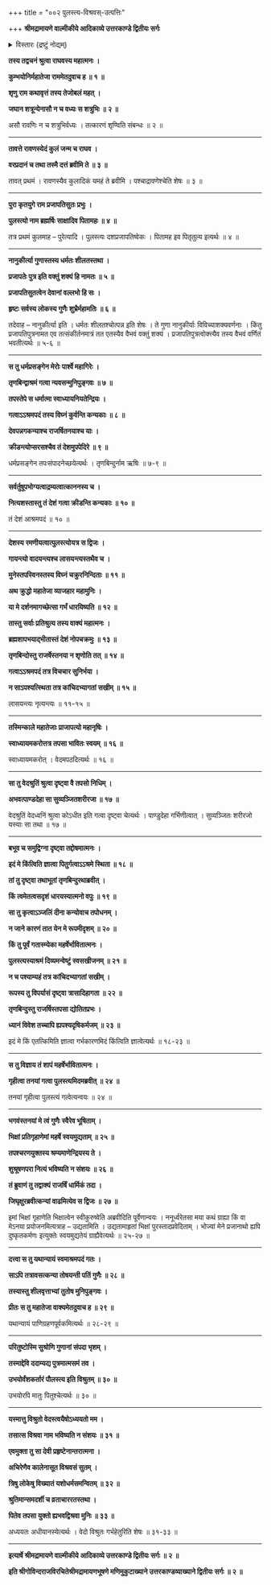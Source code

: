 +++
title = "००२ पुलस्त्य-विश्रवस्-उत्पत्तिः"

+++
**श्रीमद्रामायणे वाल्मीकीये आदिकाव्ये उत्तरकाण्डे द्वितीयः सर्गः**

<details><summary>विस्तारः (द्रष्टुं नोद्यम्)</summary>

रामेणेन्द्रजित्-प्रतापातिशयं पृष्टेनागस्त्येन  
तदुपोद्घाततया  
रावण-कुल-मूलानुकीर्तनारंभः ॥ १ ॥  
पुलस्त्य-विश्रवसोर् उत्पत्तिः ॥ २ ॥
</details>


**तस्य तद्वचनं श्रुत्वा राघवस्य महात्मनः ।**

**कुम्भयोनिर्महातेजा राममेतदुवाच ह ॥ १ ॥**

**शृणु राम कथावृत्तं तस्य तेजोबलं महत् ।**

**जघान शत्रून्येनासौ न च वध्यः स शत्रुभिः ॥ २ ॥**

असौ रावणिः न च शत्रुभिर्वध्यः । तत्कारणं शृण्विति संबन्धः ॥ २ ॥

****

**तावत्ते रावणस्येदं कुलं जन्म च राघव ।**

**वरप्रदानं च तथा तस्मै दत्तं ब्रवीमि ते ॥ ३ ॥**

तावत् प्रथमं । रावणस्यैव कुलादिकं यमहं ते ब्रवीमि । पश्चाद्रावणेश्चेति शेषः ॥ ३ ॥

****

**पुरा कृतयुगे राम प्रजापतिसुतः प्रभुः ।**

**पुलस्त्यो नाम ब्रह्मर्षिः साक्षादिव पितामहः ॥ ४ ॥**

तत्र प्रथमं कुलमाह – पुरेत्यादि । पुलस्त्यः दशप्रजापतिष्वेकः । पितामह इव पितृतुल्य इत्यर्थः ॥ ४ ॥

****

**नानुकीर्त्या गुणास्तस्य धर्मतः शीलतस्तथा ।**

**प्रजापतेः पुत्र इति वक्तुं शक्यं हि नामतः ॥ ५ ॥**

**प्रजापतिसुतत्वेन देवानां वल्लभो हि सः ।**

**हृष्टः सर्वस्य लोकस्य गुणैः शुभ्रैर्महामतिः ॥ ६ ॥**

तदेवाह – नानुकीर्त्या इति । धर्मतः शीलतश्चोत्पन्न इति शेषः । ते गुणा नानुकीर्याः विविच्याशक्यवर्णनाः । किंतु प्रजापतिपुत्रनामत एव तत्संकीर्तनमात्रं तत एतस्यैव वैभवं वक्तुं शक्यं । प्रजापतिपुत्रत्वोक्त्त्यैव तस्य वैभवं वर्णितं भवतीत्यर्थः ॥ ५-६ ॥

****

**स तु धर्मप्रसङ्गेन मेरोः पार्श्वे महागिरेः ।**

**तृणबिन्द्वाश्रमं गत्वा न्यवसन्मुनिपुङ्गवः ॥ ७ ॥**

**तपस्तेपे स धर्मात्मा स्वाध्यायनियतेन्द्रियः ।**

**गत्वाऽऽश्रमपदं तस्य विघ्नं कुर्वन्ति कन्यकाः ॥ ८ ॥**

**देवपन्नगकन्याश्च राजर्षितनयाश्च याः ।**

**क्रीडन्त्योप्सरसश्चैव तं देशमुपपेदिरे ॥ ९ ॥**

धर्मप्रसङ्गेन तपःसंपादनेच्छयेत्यर्थः । तृणबिन्दुर्नाम ऋषिः ॥ ७-९ ॥

****

**सर्वर्तुषूपभोग्यत्वाद्रम्यत्वात्काननस्य च ।**

**नित्यशस्तास्तु तं देशं गत्वा क्रीडन्ति कन्यकाः ॥ १० ॥**

तं देशं आश्रमपदं ॥ १० ॥

****

**देशस्य रमणीयत्वात्पुलस्त्योयत्र स द्विजः ।**

**गायन्त्यो वादयन्त्यश्च लासयन्त्यस्तथैव च ।**

**मुनेस्तपस्विनस्तस्य विघ्नं चक्रुरनिन्दिताः ॥ ११ ॥**

**अथ क्रुद्धो महातेजा व्याजहार महामुनिः ।**

**या मे दर्शनमागच्छेत्सा गर्भं धारयिष्यति ॥ १२ ॥**

**तास्तु सर्वाः प्रतिश्रुत्य तस्य वाक्यं महात्मनः ।**

**ब्रह्मशापभयाद्भीतास्तं देशं नोपचक्रमुः ॥ १३ ॥**

**तृणबिन्दोस्तु राजर्षेस्तनया न शृणोति तत् ॥ १४ ॥**

**गत्वाऽऽश्रमपदं तत्र विचचार सुनिर्भया ।**

**न साऽपश्यत्स्थिता तत्र कांचिदभ्यागतां सखीम् ॥ १५ ॥**

लासयन्त्यः नृत्यन्त्यः ॥ ११-१५ ॥

****

**तस्मिन्काले महातेजाः प्राजापत्यो महानृषिः ।**

**स्वाध्यायमकरोत्तत्र तपसा भावितः स्वयम् ॥ १६ ॥**

स्वाध्यायमकरोत् । वेदमपठदित्यर्थः ॥ १६ ॥

****

**सा तु वेदश्रुतिं श्रुत्वा दृष्ट्वा वै तपसो निधिम् ।**

**अभवत्पाण्डदेहा सा सुव्यञ्जितशरीरजा ॥ १७ ॥**

वेदश्रुतिं वेदध्वनिं श्रुत्वा कोऽधीत इति गत्वा दृष्ट्वा चेत्यर्थः । पाण्डुदेहा गर्भिणीत्वात् । सुव्यञ्जितः शरीरजो यस्याः सा तथा ॥ १७ ॥

****

**बभूव च समुद्विग्ना दृष्ट्वा तद्दोषमात्मनः ।**

**इदं मे किंत्विति ज्ञात्वा पितुर्गत्वाऽऽश्रमे स्थिता ॥ १८ ॥**

**तां तु दृष्ट्वा तथाभूतां तृणबिन्दुरथाब्रवीत् ।**

**किं त्वमेतत्वसदृशं धारयस्यात्मनो वपुः ॥ १९ ॥**

**सा तु कृत्वाऽञ्जलिं दीना कन्योवाच तपोधनम् ।**

**न जाने कारणं तात येन मे रूपमीदृशम् ॥ २० ॥**

**किं तु पूर्वं गतास्म्येका महर्षेर्भावितात्मनः ।**

**पुलस्त्यस्याश्रमं दिव्यमन्वेष्टुं स्वसखीजनम् ॥ २१ ॥**

**न च पश्याम्यहं तत्र कांचिदभ्यागतां सखीम् ।**

**रूपस्य तु विपर्यासं दृष्ट्वा त्रासादिहागता ॥ २२ ॥**

**तृणबिन्दुस्तु राजर्षिस्तपसा द्योतितप्रभः ।**

**ध्यानं विवेश तच्चापि ह्यपश्यदृषिकर्मजम् ॥ २३ ॥**

इदं मे किं एतत्किमिति ज्ञात्वा गर्भकारणमिदं किंत्विति ज्ञात्वेत्यर्थः ॥ १८-२३ ॥

****

**स तु विज्ञाय तं शापं महर्षेर्भावितात्मनः ।**

**गृहीत्वा तनयां गत्वा पुलस्त्यमिदमब्रवीत् ॥ २४ ॥**

तनयां गृहीत्वा पुलस्त्यं गत्वेत्यन्वयः ॥ २४ ॥

****

**भगवंस्तनयां मे त्वं गुणैः स्वैरेव भूषिताम् ।**

**भिक्षां प्रतिगृहाणेमां महर्षे स्वयमुद्यताम् ॥ २५ ॥**

**तपश्चरणयुक्तस्य श्रम्यमाणेन्द्रियस्य ते ।**

**शुश्रूषणपरा नित्यं भविष्यति न संशयः ॥ २६ ॥**

**तं ब्रुवाणं तु तद्वाक्यं राजर्षिं धार्मिकं तदा ।**

**जिघृक्षुरब्रवीत्कन्यां वाढमित्येव स द्विजः ॥ २७ ॥**

इमां भिक्षां गृहाणेति भिक्षात्वेन स्वीकुरुष्वेति अब्रवीदिति पूर्वेणान्वयः । ननूर्ध्वरेतसा मया कथं ग्राह्या किं वा मेऽनया प्रयोजनमित्यत्राह – उद्यतामिति । उद्यतामाहृतां भिक्षां पुरस्तादप्रवेदिताम् । भोज्यां मेने प्रजानाथो ह्यपि दुष्कृतकर्मणः इत्युक्तेः स्वयमुद्यतेयं ग्राह्यैवेत्यर्थः ॥ २५-२७ ॥

****

**दत्त्वा स तु यथान्यायं स्वमाश्रमपदं गतः ।**

**साऽपि तत्रावसत्कन्या तोषयन्ती पतिं गुणैः ॥ २८ ॥**

**तस्यास्तु शीलवृत्ताभ्यां तुतोष मुनिपुङ्गवः ।**

**प्रीतः स तु महातेजा वाक्यमेतदुवाच ह ॥ २९ ॥**

यथान्यायं पाणिग्रहणपूर्वकमित्यर्थः ॥ २८-२९ ॥

****

**परितुष्टोस्मि सुश्रोणि गुणानां संपदा भृशम् ।**

**तस्माद्देवि ददाम्यद्य पुत्रमात्मसमं तव ।**

**उभयोर्वंशकर्तारं पौलस्त्य इति विश्रुतम् ॥ ३० ॥**

उभयोरपि मातुः पितुश्चेत्यर्थः ॥ ३० ॥

****

**यस्मात्तु विश्रुतो वेदस्त्वयैषोऽध्ययतो मम ।**

**तसात्स विश्रवा नाम भविष्यति न संशयः ॥ ३१ ॥**

**एवमुक्ता तु सा देवी प्रहृष्टेनान्तरात्मना ।**

**अचिरेणैव कालेनासूत विश्रवसं सुतम् ।**

**त्रिषु लोकेषु विख्यातं यशोधर्मसमन्वितम् ॥ ३२ ॥**

**श्रुतिमान्समदर्शी च व्रताचाररतस्तथा ।**

**पितेव तपसा युक्तो ह्यभवद्विश्रवा मुनिः ॥ ३३ ॥**

अध्ययतः अधीयानस्येत्यर्थः । वेदो विश्रुतः गर्भहेतुरिति शेषः ॥ ३१-३३ ॥

****

**इत्यार्षे श्रीमद्रामायणे वाल्मीकीये आदिकाव्ये उत्तरकाण्डे द्वितीयः सर्गः ॥ २ ॥**

**इति श्रीगोविन्दराजविरचितेश्रीमद्रामायणभूषणे मणिमुकुटाख्याने उत्तरकाण्डव्याख्याने द्वितीयः सर्गः ॥ २ ॥**
